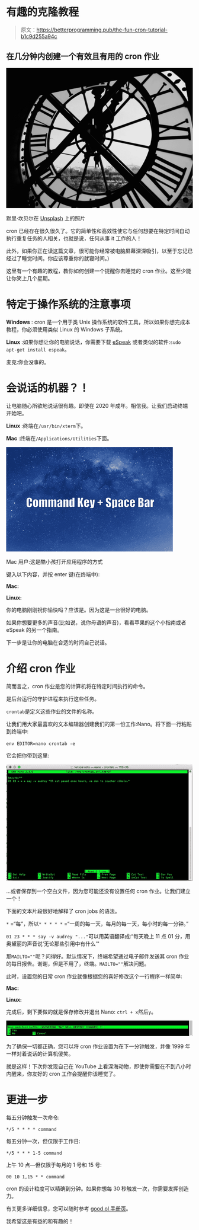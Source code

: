 # 有趣的克隆教程

> 原文：<https://betterprogramming.pub/the-fun-cron-tutorial-b1c9d255a94c>

## 在几分钟内创建一个有效且有用的 cron 作业

![](img/637a1cd63d677043c79845fbe744e170.png)

默里·坎贝尔在 [Unsplash](https://unsplash.com?utm_source=medium&utm_medium=referral) 上的照片

cron 已经存在很久很久了。它的简单性和高效性使它与任何想要在特定时间自动执行重复任务的人相关，也就是说，任何从事 it 工作的人！

此外，如果你正在读这篇文章，很可能你经常被电脑屏幕深深吸引，以至于忘记已经过了睡觉时间。你应该尊重你的就寝时间。)

这里有一个有趣的教程，教你如何创建一个提醒你去睡觉的 cron 作业。这至少能让你笑上几个星期。

# 特定于操作系统的注意事项

**Windows** : cron 是一个用于类 Unix 操作系统的软件工具，所以如果你想完成本教程，你必须使用类似 Linux 的 Windows 子系统。

**Linux** :如果你想让你的电脑说话，你需要下载 [eSpeak](http://espeak.sourceforge.net/) 或者类似的软件:`sudo apt-get install espeak`。

麦克:你会没事的。

# 会说话的机器？！

让电脑随心所欲地说话很有趣。即使在 2020 年成年。相信我。让我们启动终端开始吧。

**Linux** :终端在`/usr/bin/xterm`下。

**Mac** :终端在`/Applications/Utilities`下面。

![](img/f143650da51ecbcb9477c2502df8d255.png)

Mac 用户:这是酷小孩打开应用程序的方式

键入以下内容，并按 enter 键(在终端中):

**Mac:**

**Linux:**

你的电脑刚刚祝你愉快吗？应该是。因为这是一台很好的电脑。

如果你想要更多的声音(比如说，说你母语的声音)，看看苹果的这个小指南或者 eSpeak 的另一个指南。

下一步是让你的电脑在合适的时间自己说话。

# 介绍 cron 作业

简而言之，cron 作业是您的计算机将在特定时间执行的命令。

是后台运行的守护进程来执行这些任务。

`crontab`是定义这些作业的文件的名称。

让我们用大家最喜欢的文本编辑器创建我们的第一份工作:Nano。将下面一行粘贴到终端中:

`env EDITOR=nano crontab -e`

它会把你带到这里:

![](img/9320f5480902e7b317d7a4a69ab4f679.png)

…或者保存到一个空白文件，因为您可能还没有设置任何 cron 作业。让我们建立一个！

下面的文本片段很好地解释了 cron jobs 的语法。

`*` =“每”，所以`* * * * *` =“一周的每一天，每月的每一天，每小时的每一分钟。”

`01 23 * * * say -v audrey "..."`可以用英语翻译成:“每天晚上 11 点 01 分，用奥黛丽的声音说‘无论那些引用中有什么’"

那`MAILTO=""`呢？问得好。默认情况下，终端希望通过电子邮件发送其 cron 作业的每日报告。谢谢，但是不用了，终端。`MAILTO=""`解决问题。

此时，设置您的日常 cron 作业就像根据您的喜好修改这个一行程序一样简单:

**Mac:**

**Linux:**

完成后，剩下要做的就是保存修改并退出 Nano: `ctrl + x`然后`y`。

![](img/32906b285f1c6cb3f8c16261cf98c581.png)

为了确保一切都正确，您可以将 cron 作业设置为在下一分钟触发，并像 1999 年一样对着说话的计算机傻笑。

就是这样！下次你发现自己在 YouTube 上看深海动物，即使你需要在不到八小时内醒来，你友好的 cron 工作会提醒你该睡觉了。

# 更进一步

每五分钟触发一次命令:

```
*/5 * * * * command
```

每五分钟一次，但仅限于工作日:

```
*/5 * * * 1-5 command
```

上午 10 点—但仅限于每月的 1 号和 15 号:

```
00 10 1,15 * * command
```

cron 的设计粒度可以精确到分钟。如果你想每 30 秒触发一次，你需要发挥创造力。

有关更多详细信息，您可以随时参考 [good ol 手册页](http://man7.org/linux/man-pages/man5/crontab.5.html)。

我希望这是有益的和有趣的！